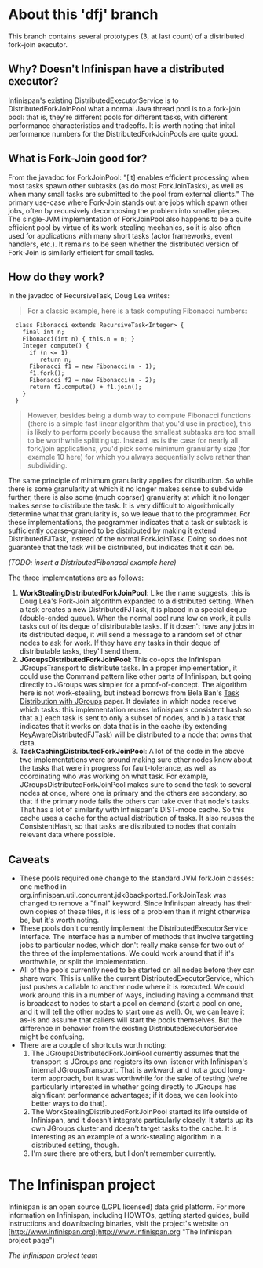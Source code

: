 # About this 'dfj' branch #

This branch contains several prototypes (3, at last count) of a distributed fork-join executor. 

## Why? Doesn't Infinispan have a distributed executor? 

Infinispan's existing DistributedExecutorService is to DistributedForkJoinPool what a normal Java thread pool is to a fork-join pool:  that is, they're different pools for different tasks, with different performance characteristics and tradeoffs. It is worth noting that inital performance numbers for the DistributedForkJoinPools are quite good. 

## What is Fork-Join good for? 

From the javadoc for ForkJoinPool:  "[it] enables efficient processing when most tasks spawn other subtasks (as do most ForkJoinTasks), as well as when many small tasks are submitted to the pool from external clients."
The primary use-case where Fork-Join stands out are jobs which spawn other jobs, often by recursively decomposing the problem into smaller pieces. The single-JVM implementation of ForkJoinPool also happens to be a quite efficient pool by virtue of its work-stealing mechanics, so it is also often used for applications with many short tasks (actor frameworks, event handlers, etc.).
It remains to be seen whether the distributed version of Fork-Join is similarly efficient for small tasks.

## How do they work? 

In the javadoc of RecursiveTask, Doug Lea writes: 

>   For a classic example, here is a task computing Fibonacci numbers: 

      class Fibonacci extends RecursiveTask<Integer> {
        final int n;
        Fibonacci(int n) { this.n = n; }
        Integer compute() {
          if (n <= 1)
             return n;
          Fibonacci f1 = new Fibonacci(n - 1);
          f1.fork();
          Fibonacci f2 = new Fibonacci(n - 2);
          return f2.compute() + f1.join();
        }
      }

>  However, besides being a dumb way to compute Fibonacci functions
>  (there is a simple fast linear algorithm that you'd use in
>  practice), this is likely to perform poorly because the smallest
>  subtasks are too small to be worthwhile splitting up. Instead, as
>  is the case for nearly all fork/join applications, you'd pick some
>  minimum granularity size (for example 10 here) for which you always
>  sequentially solve rather than subdividing. 


The same principle of minimum granularity applies for distribution. So while there is some granularity at which it no longer makes sense to subdivide further, there is also some (much coarser) granularity at which it no longer makes sense to distribute the task. It is very difficult to algorithmically determine what that granularity is, so we leave that to the programmer. For these implementations, the programmer indicates that a task or subtask is sufficiently coarse-grained to be distributed by making it extend DistributedFJTask, instead of the normal ForkJoinTask. Doing so does not guarantee that the task will be distributed, but indicates that it can be. 

_(TODO: insert a DistributedFibonacci example here)_

The three implementations are as follows: 

1. **WorkStealingDistributedForkJoinPool**: Like the name suggests, this is Doug Lea's Fork-Join algorithm expanded to a distributed setting.  When a task creates a new DistributedFJTask, it is placed in a special deque (double-ended queue). When the normal pool runs low on work, it pulls tasks out of its deque of distributable tasks.  If it dosen't have any jobs in its distributed deque, it will send a message to a random set of other nodes to ask for work. If they have any tasks in their deque of distributable tasks, they'll send them. 
2. **JGroupsDistributedForkJoinPool**: This co-opts the Infinispan JGroupsTransport to distribute tasks. In a proper implementation, it could use the Command pattern like other parts of Infinispan, but going directly to JGroups was simpler for a proof-of-concept. The algorithm here is not work-stealing, but instead borrows from Bela Ban's [Task Distribution with JGroups](http://www.jgroups.org/taskdistribution/TaskDistribution.pdf) paper. It deviates in which nodes receive which tasks: this implementation reuses Infinispan's consistent hash so that a.) each task is sent to only a subset of nodes, and b.) a task that indicates that it works on data that is in the cache (by extending KeyAwareDistributedFJTask) will be distributed to a node that owns that data. 
3. **TaskCachingDistributedForkJoinPool**: A lot of the code in the above two implementations were around making sure other nodes knew about the tasks that were in progress for fault-tolerance, as well as coordinating who was working on what task. For example, JGroupsDistributedForkJoinPool makes sure to send the task to several nodes at once, where one is primary and the others are secondary, so that if the primary node fails the others can take over that node's tasks. That has a lot of similarity with Infinispan's DIST-mode cache. So this cache uses a cache for the actual distribution of tasks. It also reuses the ConsistentHash, so that tasks are distributed to nodes that contain relevant data where possible. 

## Caveats 

* These pools required one change to the standard JVM forkJoin classes: one method in org.infinispan.util.concurrent.jdk8backported.ForkJoinTask was changed to remove a "final" keyword. Since Infinispan already has their own copies of these files, it is less of a problem than it might otherwise be, but it's worth noting. 
* These pools don't currently implement the DistributedExecutorService interface. The interface has a number of methods that involve targetting jobs to particular nodes, which don't really make sense for two out of the three of the implementations.  We could work around that if it's worthwhile, or split the implementation. 
* All of the pools currently need to be started on all nodes before they can share work. This is unlike the current DistributedExecutorService, which just pushes a callable to another node where it is executed. We could work around this in a number of ways, including having a command that is broadcast to nodes to start a pool on demand (start a pool on one, and it will tell the other nodes to start one as well). Or, we can leave it as-is and assume that callers will start the pools themselves. But the difference in behavior from the existing DistributedExecutorService might be confusing. 
* There are a couple of shortcuts worth noting: 
    1. The JGroupsDistributedForkJoinPool currently assumes that the transport is JGroups and registers its own listener with Infinispan's internal JGroupsTransport. That is awkward, and not a good long-term approach, but it was worthwhile for the sake of testing (we're particularly interested in whether going directly to JGroups has significant performance advantages; if it does, we can look into better ways to do that). 
    2. The WorkStealingDistributedForkJoinPool started its life outside of Infinispan, and it doesn't integrate particularly closely.  It starts up its own JGroups cluster and doesn't target tasks to the cache. It is interesting as an example of a work-stealing algorithm in a distributed setting, though. 
    3. I'm sure there are others, but I don't remember currently. 

# The Infinispan project #

Infinispan is an open source (LGPL licensed) data grid platform.  For more information on Infinispan, including HOWTOs, getting started guides, build instructions and downloading binaries, visit the project's website on [http://www.infinispan.org](http://www.infinispan.org "The Infinispan project page")

*The Infinispan project team*



